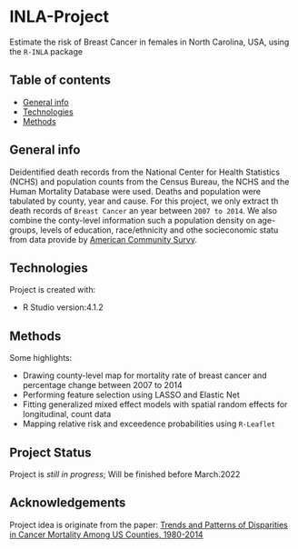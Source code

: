 # INLA-Project
Estimate the risk of Breast Cancer in females in North Carolina, USA, using the `R-INLA` package

## Table of contents
* [General info](#general-info)
* [Technologies](#technologies)
* [Methods](#methods)

## General info
Deidentified death records from the National Center for Health Statistics (NCHS) and population counts from the Census Bureau, the NCHS and the Human Mortality Database were used. Deaths and population were tabulated by county, year and cause. For this project, we only extract th death records of `Breast Cancer` an year between `2007 to 2014`. We also combine the conty-level information such a population density on age-groups, levels of education, race/ethnicity and othe socieconomic statu from data provide by [American Community Survy](https://www.census.gov/programs-surveys/acs).

## Technologies
Project is created with:
 - R Studio version:4.1.2

## Methods
Some highlights: 
  - Drawing county-level map for mortality rate of breast cancer and percentage change between 2007 to 2014
  - Performing feature selection using LASSO and Elastic Net
  - Fitting generalized mixed effect models with spatial random effects for longitudinal, count data
  - Mapping relative risk and exceedence probabilities using `R-Leaflet`

## Project Status
Project is *still in progress*; Will be finished before March.2022

## Acknowledgements
Project idea is originate from the paper: [Trends and Patterns of Disparities in Cancer Mortality Among US Counties, 1980-2014](https://jamanetwork.com/journals/jama/fullarticle/2598772?utm_campaign=articlePDF&utm_medium=articlePDFlink&utm_source=articlePDF&utm_content=jama.2016.20324)
